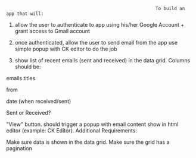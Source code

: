                                                            To build an app that will:

1) allow the user to authenticate to app using his/her Google Account + grant access to Gmail account

2) once authenticated, allow the user to send email from the app use simple popup with CK editor to do the job

3) show list of recent emails (sent and received) in the data grid. Columns should be:

emails titles

from

date (when received/sent)

Sent or Received?

"View" button. should trigger a popup with email content show in html editor (example: CK Editor).
Additional Requirements:

Make sure data is shown in the data grid.
Make sure the grid has a pagination